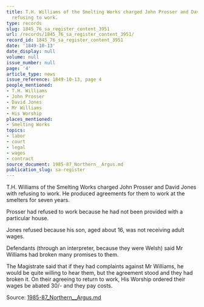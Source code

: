 ```yaml
---
title: T.H. Williams of the Smelting Works charged John Prosser and David Jones with
  refusing to work.
type: records
slug: 1845_76_sa_register_content_3951
url: /records/1845_76_sa_register_content_3951/
record_id: 1845_76_sa_register_content_3951
date: '1849-10-13'
date_display: null
volume: null
issue_number: null
page: '4'
article_type: news
issue_reference: 1849-10-13, page 4
people_mentioned:
- T.H. Williams
- John Prosser
- David Jones
- Mr Williams
- His Worship
places_mentioned:
- Smelting Works
topics:
- labor
- court
- legal
- wages
- contract
source_document: 1985-87_Northern__Argus.md
publication_slug: sa-register
---
```


T.H. Williams of the Smelting Works charged John Prosser and David Jones with refusing to work.  He produced agreements for them to work at the smelters for seven years.

Prosser had refused to work because he had not been provided with a particular house.

Jones refused because his son, aged about 16, was not receiving adult wages.

Defendants (through an interpreter, because they were Welsh) said Mr Williams had broken many promises to them.

The Magistrate said that if they had complaints against Mr Williams, he would be quite willing to hear them, but the agreement stood and they had broken it.  On their agreeing to return to work, His Worship ordered their wages be abated 30/- and they pay costs.

Source: [1985-87_Northern__Argus.md](/downloads/markdown/1985-87_Northern__Argus.md)
